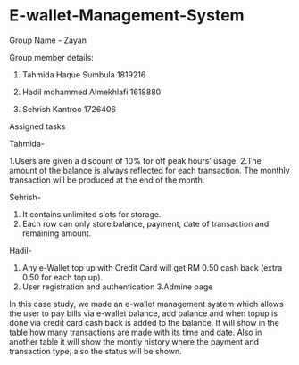 # E-wallet-Management-System 

Group Name - Zayan

Group member details:

1. Tahmida Haque Sumbula 1819216

2. Hadil mohammed Almekhlafi 1618880

3. Sehrish Kantroo 1726406


Assigned tasks

Tahmida-

1.Users are given a discount of 10% for off peak hours’ usage.
2.The amount of the balance is always reflected for each transaction. The monthly transaction will be produced at the end of the month.

Sehrish-
1. It contains unlimited slots for storage.
2. Each row can only store balance, payment, date of transaction and remaining amount.

Hadil-
1. Any e-Wallet top up with Credit Card will get RM 0.50 cash 
back (extra 0.50 for each top up).
2. User registration and authentication
3.Admine page

In this case study, we made an e-wallet management system which allows the user to pay bills via e-wallet balance, add balance and when topup is done via credit card cash back is added to the balance. It will show in the table how many transactions are made with its time and date. Also in another table it will show the montly history where the payment and transaction type, also the status will be shown.


